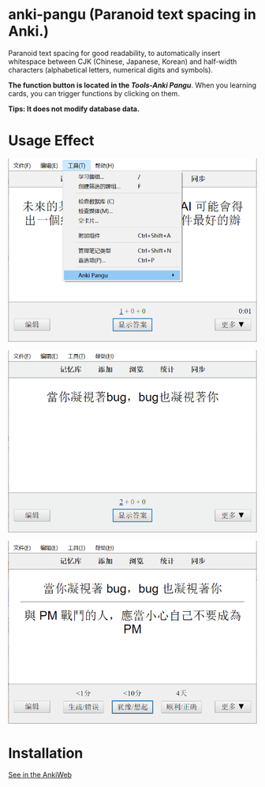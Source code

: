 # anki-pangu (Paranoid text spacing in Anki.)

Paranoid text spacing for good readability, to automatically insert whitespace between CJK (Chinese, Japanese, Korean) and half-width characters (alphabetical letters, numerical digits and symbols).

**The function button is located in the *Tools-Anki Pangu***. When you learning cards, you can trigger functions by clicking on them.

**Tips: It does not modify database data.**


# Usage Effect


![Button Position](./images/button.png "Button Position")

![Before](./images/before.png "Before")

![After](./images/after.png "After")


# Installation

[See in the AnkiWeb](https://ankiweb.net/shared/info/79544508)
